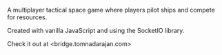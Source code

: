 A multiplayer tactical space game where players pilot ships and compete for resources.

Created with vanilla JavaScript and using the SocketIO library.

Check it out at <bridge.tomnadarajan.com>